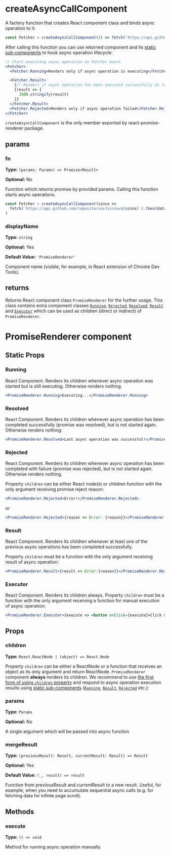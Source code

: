 # createAsyncCallComponent

A factory function that creates React component class and binds async operation to it:

```jsx
const Fetcher = createAsyncCallComponent(() => fetch('https://api.github.com/repositories').then(data => data.json()))
```

After calling this function you can use returned component and its [static sub-components](#static-props) to hook async operation lifecycle:

```jsx
// Start executing async operation on Fetcher mount
<Fetcher>
  <Fetcher.Running>Renders only if async operation is executing</Fetcher.Running>

  <Fetcher.Result>
    {/* Renders if async operation has been executed successfully at least once: */}
    {result => {
      JSON.stringify(result)
    }}
  </Fetcher.Result>
  <Fetcher.Rejected>Renders only if async operation failed</Fetcher.Rejected>
</Fetcher>
```

`createAsyncCallComponent` is the only member exported by react-promise-renderer package.

## params

### fn

**Type:** `(params: Params) => Promise<Result>`

**Optional:** No

Function which returns promise by provided params. Calling this function starts async operations.

```jsx
const Fetcher = createAsyncCallComponent(since =>
  fetch(`https://api.github.com/repositories?since=${since}`).then(data => data.json()),
)
```

### displayName

**Type:** `string`

**Optional:** Yes

**Default Value:** `'PromiseRenderer'`

Component name (visible, for example, in React extension of Chrome Dev Tools).

## returns

Returns React component class `PromiseRenderer` for the further usage. This class contains extra component classes [`Running`](#running), [`Rejected`](#rejected), [`Resolved`](#resolved), [`Result`](#result) and [`Executor`](#executor) which can be used as children (direct or indirect) of `PromiseRenderer`.

# PromiseRenderer component

## Static Props

### Running

React Component. Renders its children whenever async operation was started but is still executing. Otherwise renders nothing.

```jsx
<PromiseRenderer.Running>Executing...</PromiseRenderer.Running>
```

### Resolved

React Component. Renders its children whenever async operation has been completed successfully (promise was resolved), but is not started again. Otherwise renders nothing:

```jsx
<PromiseRenderer.Resolved>Last async operation was successful!</PromiseRenderer.Resolved>
```

### Rejected

React Component. Renders its children whenever async operation has been completed with failure (promise was rejected), but is not started again. Otherwise renders nothing.

Property `children` can be either React node(s) or children function with the only argument receiving promise reject reason:

```jsx
<PromiseRenderer.Rejected>Error!</PromiseRenderer.Rejected>
```

or

```jsx
<PromiseRenderer.Rejected>{reason => Error: {reason}}</PromiseRenderer.Rejected>
```

### Result

React Component. Renders its children whenever at least one of the previous async operations has been completed successfully.

Property `children` must be a function with the only argument receiving result of async operation:

```jsx
<PromiseRenderer.Result>{result => Error:{reason}}</PromiseRenderer.Result>
```

### Executor

React Component. Renders its children always. Property `children` must be a function with the only argument receiving a function for manual execution of async operation:

```jsx
<PromiseRenderer.Executor>{execute => <button onClick={execute}>Click me!</button>}</PromiseRenderer.Executor>
```

## Props

### children

**Type:** `React.ReactNode | (object) => React.Node`

Property `children` can be either a ReactNode or a function that receives an object as its only argument and return ReactNode. `PromiseRenderer` component **always** renders its children. We recommend to use [the first form of using `children` property](https://github.com/kuzn-ilya/react-promise-renderer/blob/master/README.md#declarative) and respond to async operation execution results using [static sub-components](#static-props) ([`Running`](#running), [`Result`](#result), [`Rejected`](#rejected) etc.):

### params

**Type:** `Params`

**Optional:** No

A single argument which will be passed into async function

### mergeResult

**Type:** `(previousResult: Result, currentResult: Result) => Result`

**Optional:** Yes

**Default Value:** `(_, result) => result`

Function from previousResult and currentResult to a new result. Useful, for example, when you need to accumulate sequential async calls (e.g. for fetching data for infinte page scroll).

## Methods

### execute

**Type:** `() => void`

Method for running async operation manually.
